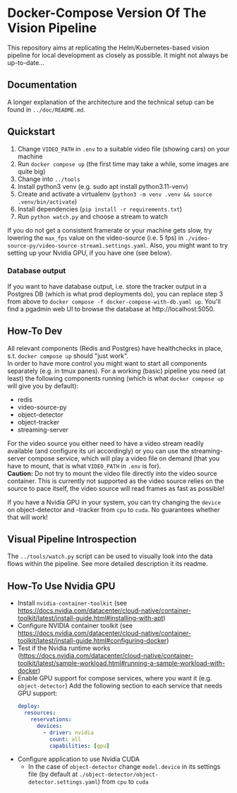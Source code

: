 # Docker-Compose Version Of The Vision Pipeline
This repository aims at replicating the Helm/Kubernetes-based vision pipeline for local development as closely as possible. It might not always be up-to-date...

## Documentation
A longer explanation of the architecture and the technical setup can be found in `../doc/README.md`.

## Quickstart
1. Change `VIDEO_PATH` in `.env` to a suitable video file (showing cars) on your machine
2. Run `docker compose up` (the first time may take a while, some images are quite big)
3. Change into `../tools`
  1. Install python3 venv (e.g. sudo apt install python3.11-venv)
  2. Create and activate a virtualenv (`python3 -m venv .venv && source .venv/bin/activate`)
  3. Install dependencies (`pip install -r requirements.txt`)
  4. Run `python watch.py` and choose a stream to watch

If you do not get a consistent framerate or your machine gets slow, try lowering the `max_fps` value on the video-source (i.e. 5 fps) in `./video-source-py/video-source-stream1.settings.yaml`. Also, you might want to try setting up your Nvidia GPU, if you have one (see below).

### Database output
If you want to have database output, i.e. store the tracker output in a Postgres DB (which is what prod deployments do), you can replace step 3 from above to `docker compose -f docker-compose-with-db.yaml up`. You'll find a pgadmin web UI to browse the database at http://localhost:5050.

## How-To Dev
All relevant components (Redis and Postgres) have healthchecks in place, s.t. `docker compose up` should "just work".\
In order to have more control you might want to start all components separately (e.g. in tmux panes).
For a working (basic) pipeline you need (at least) the following components running (which is what `docker compose up` will give you by default):
- redis
- video-source-py
- object-detector
- object-tracker
- streaming-server

For the video source you either need to have a video stream readily available (and configure its uri accordingly) or you can use the streaming-server compose service, which will play a video file on demand (that you have to mount, that is what `VIDEO_PATH` in `.env` is for).\
**Caution:** Do not try to mount the video file directly into the video source container. This is currently not supported as the video source relies on the source to pace itself, the video source will read frames as fast as possible!

If you have a Nvidia GPU in your system, you can try changing the `device` on object-detector and -tracker from `cpu` to `cuda`. No guarantees whether that will work!

## Visual Pipeline Introspection
The `../tools/watch.py` script can be used to visually look into the data flows within the pipeline. See more detailed description it its readme.

## How-To Use Nvidia GPU
- Install `nvidia-container-toolkit` (see https://docs.nvidia.com/datacenter/cloud-native/container-toolkit/latest/install-guide.html#installing-with-apt)
- Configure NVIDIA container toolkit (see https://docs.nvidia.com/datacenter/cloud-native/container-toolkit/latest/install-guide.html#configuring-docker)
- Test if the Nvidia runtime works (https://docs.nvidia.com/datacenter/cloud-native/container-toolkit/latest/sample-workload.html#running-a-sample-workload-with-docker)
- Enable GPU support for compose services, where you want it (e.g. `object-detector`)
  Add the following section to each service that needs GPU support:
  ```yaml
  deploy:
    resources:
      reservations:
        devices:
          - driver: nvidia
            count: all
            capabilities: [gpu]
  ```
- Configure application to use Nvidia CUDA
  - In the case of `object-detector` change `model.device` in its settings file (by default at `./object-detector/object-detector.settings.yaml`) from `cpu` to `cuda`